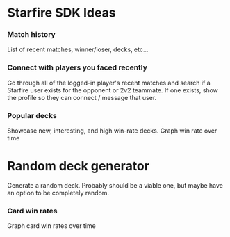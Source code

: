# Starfire SDK Ideas

### Match history
List of recent matches, winner/loser, decks, etc...

### Connect with players you faced recently
Go through all of the logged-in player's recent matches and search if a Starfire user exists for the opponent or 2v2 teammate. If one exists, show the profile so they can connect / message that user.

### Popular decks
Showcase new, interesting, and high win-rate decks. Graph win rate over time

# Random deck generator
Generate a random deck. Probably should be a viable one, but maybe have an option to be completely random.

### Card win rates
Graph card win rates over time
